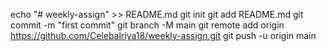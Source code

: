 echo "# weekly-assign" >> README.md
git init
git add README.md
git commit -m "first commit"
git branch -M main
git remote add origin https://github.com/Celebalriya18/weekly-assign.git
git push -u origin main
